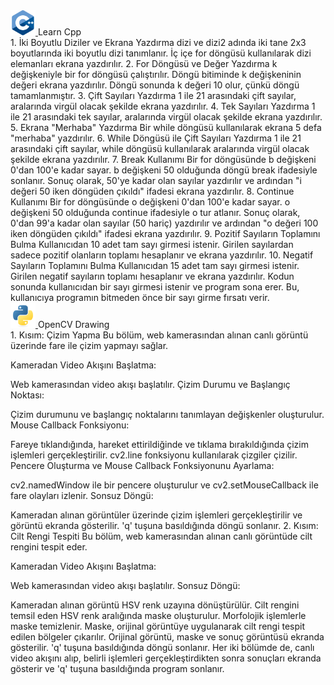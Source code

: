   <a href="https://www.cplusplus.com/" target="_blank" rel="noreferrer"> 
        <img src="https://raw.githubusercontent.com/devicons/devicon/master/icons/cplusplus/cplusplus-original.svg" alt="cplusplus" width="40" height="40"/> 
    </a>Learn Cpp <br>
1. İki Boyutlu Diziler ve Ekrana Yazdırma
dizi ve dizi2 adında iki tane 2x3 boyutlarında iki boyutlu dizi tanımlanır.
İç içe for döngüsü kullanılarak dizi elemanları ekrana yazdırılır.
2. For Döngüsü ve Değer Yazdırma
k değişkeniyle bir for döngüsü çalıştırılır. Döngü bitiminde k değişkeninin değeri ekrana yazdırılır.
Döngü sonunda k değeri 10 olur, çünkü döngü tamamlanmıştır.
3. Çift Sayıları Yazdırma
1 ile 21 arasındaki çift sayılar, aralarında virgül olacak şekilde ekrana yazdırılır.
4. Tek Sayıları Yazdırma
1 ile 21 arasındaki tek sayılar, aralarında virgül olacak şekilde ekrana yazdırılır.
5. Ekrana "Merhaba" Yazdırma
Bir while döngüsü kullanılarak ekrana 5 defa "merhaba" yazdırılır.
6. While Döngüsü ile Çift Sayıları Yazdırma
1 ile 21 arasındaki çift sayılar, while döngüsü kullanılarak aralarında virgül olacak şekilde ekrana yazdırılır.
7. Break Kullanımı
Bir for döngüsünde b değişkeni 0'dan 100'e kadar sayar.
b değişkeni 50 olduğunda döngü break ifadesiyle sonlanır.
Sonuç olarak, 50'ye kadar olan sayılar yazdırılır ve ardından "i değeri 50 iken döngüden çıkıldı" ifadesi ekrana yazdırılır.
8. Continue Kullanımı
Bir for döngüsünde o değişkeni 0'dan 100'e kadar sayar.
o değişkeni 50 olduğunda continue ifadesiyle o tur atlanır.
Sonuç olarak, 0'dan 99'a kadar olan sayılar (50 hariç) yazdırılır ve ardından "o değeri 100 iken döngüden çıkıldı" ifadesi ekrana yazdırılır.
9. Pozitif Sayıların Toplamını Bulma
Kullanıcıdan 10 adet tam sayı girmesi istenir.
Girilen sayılardan sadece pozitif olanların toplamı hesaplanır ve ekrana yazdırılır.
10. Negatif Sayıların Toplamını Bulma
Kullanıcıdan 15 adet tam sayı girmesi istenir.
Girilen negatif sayıların toplamı hesaplanır ve ekrana yazdırılır.
Kodun sonunda kullanıcıdan bir sayı girmesi istenir ve program sona erer. Bu, kullanıcıya programın bitmeden önce bir sayı girme fırsatı verir. <br>
 <a href="https://www.python.org" target="_blank" rel="noreferrer"> 
        <img src="https://raw.githubusercontent.com/devicons/devicon/master/icons/python/python-original.svg" alt="python" width="40" height="40"/> 
    </a> 
OpenCV Drawing <br>
1. Kısım: Çizim Yapma
Bu bölüm, web kamerasından alınan canlı görüntü üzerinde fare ile çizim yapmayı sağlar.

Kameradan Video Akışını Başlatma:

Web kamerasından video akışı başlatılır.
Çizim Durumu ve Başlangıç Noktası:

Çizim durumunu ve başlangıç noktalarını tanımlayan değişkenler oluşturulur.
Mouse Callback Fonksiyonu:

Fareye tıklandığında, hareket ettirildiğinde ve tıklama bırakıldığında çizim işlemleri gerçekleştirilir.
cv2.line fonksiyonu kullanılarak çizgiler çizilir.
Pencere Oluşturma ve Mouse Callback Fonksiyonunu Ayarlama:

cv2.namedWindow ile bir pencere oluşturulur ve cv2.setMouseCallback ile fare olayları izlenir.
Sonsuz Döngü:

Kameradan alınan görüntüler üzerinde çizim işlemleri gerçekleştirilir ve görüntü ekranda gösterilir.
'q' tuşuna basıldığında döngü sonlanır.
2. Kısım: Cilt Rengi Tespiti
Bu bölüm, web kamerasından alınan canlı görüntüde cilt rengini tespit eder.

Kameradan Video Akışını Başlatma:

Web kamerasından video akışı başlatılır.
Sonsuz Döngü:

Kameradan alınan görüntü HSV renk uzayına dönüştürülür.
Cilt rengini temsil eden HSV renk aralığında maske oluşturulur.
Morfolojik işlemlerle maske temizlenir.
Maske, orijinal görüntüye uygulanarak cilt rengi tespit edilen bölgeler çıkarılır.
Orijinal görüntü, maske ve sonuç görüntüsü ekranda gösterilir.
'q' tuşuna basıldığında döngü sonlanır.
Her iki bölümde de, canlı video akışını alıp, belirli işlemleri gerçekleştirdikten sonra sonuçları ekranda gösterir ve 'q' tuşuna basıldığında program sonlanır.

